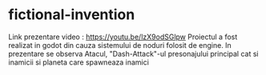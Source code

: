 # fictional-invention

Link prezentare video : https://youtu.be/lzX9odSGlpw
Proiectul a fost realizat in godot din cauza sistemului de noduri folosit de engine. 
In prezentare se observa Atacul, "Dash-Attack"-ul presonajului principal cat si inamicii si planeta care spawneaza inamici
